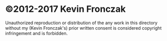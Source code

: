 # ©2012-2017 Kevin Fronczak

Unauthorized reproduction or distribution of the any work in this directory without my (Kevin Fronczak's) prior written consent is considered copyright infringement and is forbidden.
